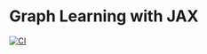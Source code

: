 Graph Learning with JAX
========================
[//]: # (Badges)
[![CI](https://github.com/yuanqing-wang/galax/actions/workflows/CI.yaml/badge.svg?branch=main)](https://github.com/yuanqing-wang/galax/actions/workflows/CI.yaml)
